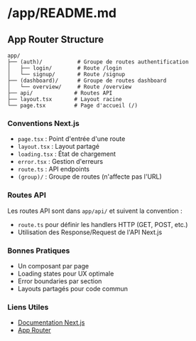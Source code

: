 # /app/README.md

## App Router Structure

```
app/
├── (auth)/           # Groupe de routes authentification
│   ├── login/        # Route /login
│   └── signup/       # Route /signup
├── (dashboard)/      # Groupe de routes dashboard
│   └── overview/     # Route /overview
├── api/             # Routes API
├── layout.tsx       # Layout racine
└── page.tsx         # Page d'accueil (/)
```

### Conventions Next.js

- `page.tsx` : Point d'entrée d'une route
- `layout.tsx` : Layout partagé
- `loading.tsx` : État de chargement
- `error.tsx` : Gestion d'erreurs
- `route.ts` : API endpoints
- `(group)/` : Groupe de routes (n'affecte pas l'URL)

### Routes API

Les routes API sont dans `app/api/` et suivent la convention :

- `route.ts` pour définir les handlers HTTP (GET, POST, etc.)
- Utilisation des Response/Request de l'API Next.js

### Bonnes Pratiques

- Un composant par page
- Loading states pour UX optimale
- Error boundaries par section
- Layouts partagés pour code commun

### Liens Utiles

- [Documentation Next.js](https://nextjs.org/docs)
- [App Router](https://nextjs.org/docs/app)
